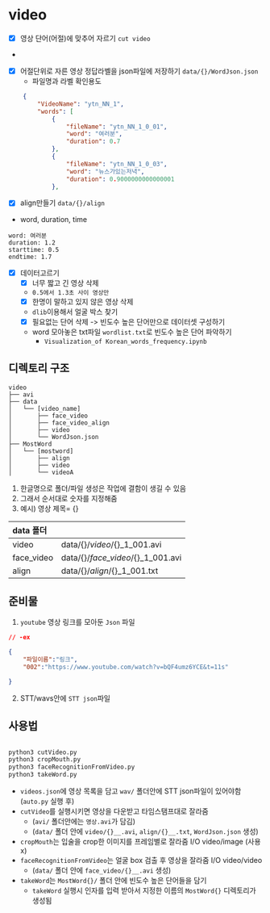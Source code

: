# video

- [x] 영상 단어(어절)에 맞추어 자르기 `cut
video`
- 
- [x] 어절단위로 자른 영상 정답라벨을 json파일에 저장하기 `data/{}/WordJson.json`
	- 파일명과 라벨 확인용도
```json
    {
        "VideoName": "ytn_NN_1",
        "words": [
            {
                "fileName": "ytn_NN_1_0_01",
                "word": "여러분",
                "duration": 0.7
            },
            {
                "fileName": "ytn_NN_1_0_03",
                "word": "뉴스가있는저녁",
                "duration": 0.9000000000000001
            },
```
- [x] align만들기 `data/{}/align`
 - word, duration, time
```
word: 여러분 
duration: 1.2 
starttime: 0.5 
endtime: 1.7 
```
- [x] 데이터고르기
	- [x] 너무 짧고 긴 영상 삭제 
	- `0.5에서 1.3초 사이 영상만 ` 
	- [x] 한명이 말하고 있지 않은 영상 삭제 
	- `dlib`이용해서 얼굴 박스 찾기
	- [x] 필요없는 단어 삭제 -> 빈도수 높은 단어만으로 데이터셋 구성하기 
	- word 모아놓은 txt파일 `wordlist.txt`로 빈도수 높은 단어 파악하기
		- `Visualization_of Korean_words_frequency.ipynb`


## 디렉토리 구조
```
video
├── avi
├── data
│   └── [video_name]
│       ├── face_video
│       ├── face_video_align
│       ├── video
│       └── WordJson.json
├── MostWord
│   └── [mostword]
│       ├── align
│       ├── video
│       └── videoA
```
1. 한글명으로 폴더/파일 생성은 작업에 결함이 생길 수 있음
2. 그래서 순서대로 숫자를 지정해줌
3. 예시) 영상 제목= {}

|data 폴더||
|:---|:---|
|video|data/{}/*video*/{}_1_001.avi||
|face_video|data/{}/*face_video*/{}_1_001.avi|
|align|data/{}/*align*/{}_1_001.txt|


## 준비물
1. `youtube` 영상 링크를 모아둔 `Json` 파일

```json
// -ex

{
	"파일이름":"링크",
	"002":"https://www.youtube.com/watch?v=bQF4umz6YCE&t=11s"

}
```
2. STT/wavs안에 `STT json`파일


## 사용법

```py

python3 cutVideo.py
python3 cropMouth.py
python3 faceRecognitionFromVideo.py
python3 takeWord.py
```

- `videos.json`에 영상 목록을 담고 `wav/` 폴더안에 STT json파일이 있어야함(`auto.py` 실행 후)
- `cutVideo`를 실행시키면 영상을 다운받고 타임스탬프대로 잘라줌 
	- (`avi/` 폴더안에는 `영상.avi`가 담김)
	- (`data/` 폴더 안에 `video/{}__.avi`, `align/{}__.txt`, `WordJson.json` 생성)
- `cropMouth`는 입술을 crop한 이미지를 프레임별로 잘라줌 I/O video/image (사용x)
- `faceRecognitionFromVideo`는 얼굴 box 검출 후 영상을 잘라줌 I/O video/video
	- (`data/` 폴더 안에 `face_video/{}__.avi` 생성)
- `takeWord`는 `MostWord{}/` 폴더 안에 빈도수 높은 단어들을 담기
	- `takeWord` 실행시 인자를 입력 받아서 지정한 이름의 `MostWord{}` 디렉토리가 생성됨
